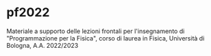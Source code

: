 # pf2022
Materiale a supporto delle lezioni frontali per l'insegnamento di "Programmazione per la Fisica", corso di laurea in Fisica, Università di Bologna, A.A. 2022/2023
